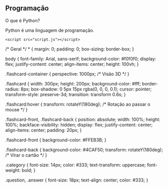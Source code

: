 <!DOCTYPE html>
<html lang="pt-br">
<head>
    <meta charset="UTF-8">
    <meta name="viewport" content="width=device-width, initial-scale=1.0">
    <title>Flashcards</title>
    <link rel="stylesheet" href="styles.css">
</head>
<body>
    <div class="flashcard-container">
        <div class="flashcard" id="flashcard">
            <div class="flashcard-front">
                <h2 class="category">Programação</h2>
                <p class="question">O que é Python?</p>
            </div>
            <div class="flashcard-back">
                <p class="answer">Python é uma linguagem de programação.</p>
            </div>
        </div>
    </div>

    <script src="script.js"></script>
</body>
</html>
/* Geral */
* {
    margin: 0;
    padding: 0;
    box-sizing: border-box;
}

body {
    font-family: Arial, sans-serif;
    background-color: #f0f0f0;
    display: flex;
    justify-content: center;
    align-items: center;
    height: 100vh;
}

.flashcard-container {
    perspective: 1000px; /* Visão 3D */
}

.flashcard {
    width: 300px;
    height: 200px;
    background-color: #fff;
    border-radius: 8px;
    box-shadow: 0 5px 15px rgba(0, 0, 0, 0.1);
    cursor: pointer;
    transform-style: preserve-3d;
    transition: transform 0.6s;
}

.flashcard:hover {
    transform: rotateY(180deg); /* Rotação ao passar o mouse */
}

.flashcard-front, .flashcard-back {
    position: absolute;
    width: 100%;
    height: 100%;
    backface-visibility: hidden;
    display: flex;
    justify-content: center;
    align-items: center;
    padding: 20px;
}

.flashcard-front {
    background-color: #FFEB3B;
}

.flashcard-back {
    background-color: #4CAF50;
    transform: rotateY(180deg); /* Virar o cartão */
}

.category {
    font-size: 14px;
    color: #333;
    text-transform: uppercase;
    font-weight: bold;
}

.question, .answer {
    font-size: 18px;
    text-align: center;
    color: #333;
}
